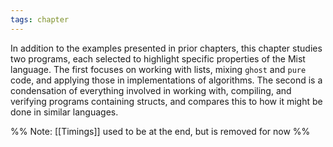 ```yaml
---
tags: chapter
---
```


In addition to the examples presented in prior chapters, this chapter studies two programs, each selected to highlight specific properties of the Mist language. The first focuses on working with lists, mixing `ghost` and `pure` code, and applying those in implementations of algorithms. The second is a condensation of everything involved in working with, compiling, and verifying programs containing structs, and compares this to how it might be done in similar languages.

%% Note: [[Timings]] used to be at the end, but is removed for now %%